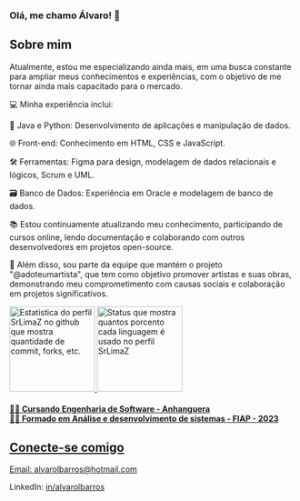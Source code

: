 ### Olá, me chamo Álvaro! 👋

## Sobre mim

Atualmente, estou me especializando ainda mais, em uma busca constante para ampliar meus conhecimentos e experiências, com o objetivo de me tornar ainda mais capacitado para o mercado.

💻 Minha experiência inclui:

🔵 Java e Python: Desenvolvimento de aplicações e manipulação de dados.

🌐 Front-end: Conhecimento em HTML, CSS e JavaScript.

🛠️ Ferramentas: Figma para design, modelagem de dados relacionais e lógicos, Scrum e UML.

🗃️ Banco de Dados: Experiência em Oracle e modelagem de banco de dados.

📚 Estou continuamente atualizando meu conhecimento, participando de cursos online, lendo documentação e colaborando com outros desenvolvedores em projetos open-source.

🎨 Além disso, sou parte da equipe que mantém o projeto "@adoteumartista", que tem como objetivo promover artistas e suas obras, demonstrando meu comprometimento com causas sociais e colaboração em projetos significativos.



<div>
  <a href="https://www.linkedin.com/in/alvarolbarros/">
    <img height="150em" src="https://github-readme-stats.vercel.app/api?username=srlimaz&show_icons=true&theme=dark&include_all_commits=true&count_private=true&locale=pt-br" alt="Estatistica do perfil SrLimaZ no github que mostra quantidade de commit, forks, etc."/>
    <img height="150em" src="https://github-readme-stats.vercel.app/api/top-langs/?username=srlimaz&langs_count=7&theme=dark&locale=pt-br" alt="Status que mostra quantos porcento cada linguagem é usado no perfil SrLimaZ">
</div>
  
  
  <h4>
    🧑‍🎓 Cursando Engenharia de Software - Anhanguera</br>
    🧑‍🎓 Formado em Análise e desenvolvimento de sistemas - FIAP - 2023
  </h4>


## Conecte-se comigo

Email: <alvarolbarros@hotmail.com>

LinkedIn: [in/alvarolbarros](https://www.linkedin.com/in/alvarolbarros/)

